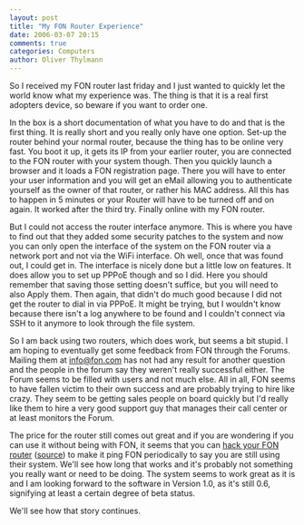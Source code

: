 ```yaml
---
layout: post
title: "My FON Router Experience"
date: 2006-03-07 20:15
comments: true
categories: Computers
author: Oliver Thylmann
---
```







So I received my FON router last friday and I just wanted to quickly let the world know what my experience was. The thing is that it is a real first adopters device, so beware if you want to order one.

In the box is a short documentation of what you have to do and that is the first thing. It is really short and you really only have one option. Set-up the router behind your normal router, because the thing has to be online very fast. You boot it up, it gets its IP from your earlier router, you are connected to the FON router with your system though. Then you quickly launch a browser and it loads a FON registration page. There you will have to enter your user information and you will get an eMail allowing you to authenticate yourself as the owner of that router, or rather his MAC address. All this has to happen in 5 minutes or your Router will have to be turned off and on again. It worked after the third try. Finally online with my FON router.

But I could not access the router interface anymore. This is where you have to find out that they added some security patches to the system and now you can only open the interface of the system on the FON router via a network port and not via the WiFi interface. Oh well, once that was found out, I could get in. The interface is nicely done but a little low on features. It does allow you to set up PPPoE though and so I did. Here you should remember that saving those setting doesn't suffice, but you will need to also Apply them. Then again, that didn't do much good because I did not get the router to dial in via PPPoE. It might be trying, but I wouldn't know because there isn't a log anywhere to be found and I couldn't connect via SSH to it anymore to look through the file system.

So I am back using two routers, which does work, but seems a bit stupid. I am hoping to eventually get some feedback from FON through the Forums. Mailing them at info@fon.com has not had any result for another question and the people in the forum say they weren't really successful either. The Forum seems to be filled with users and not much else. All in all, FON seems to have fallen victim to their own success and are probably trying to hire like crazy. They seem to be getting sales people on board quickly but I'd really like them to hire a very good support guy that manages their call center or at least monitors the Forum.

The price for the router still comes out great and if you are wondering if you can use it without being with FON, it seems that you can [hack your FON router](http://www.twindx.com/node/106) ([source](http://lumma.de/eintrag.php?id=2573)) to make it ping FON periodically to say you are still using their system. We'll see how long that works and it's probably not something you really want or need to be doing. The system seems to work great as it is and I am looking forward to the software in Version 1.0, as it's still 0.6, signifying at least a certain degree of beta status.

We'll see how that story continues.








